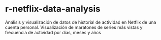 # r-netflix-data-analysis
Análisis y visualización de datos de historial de actividad en Netflix de una cuenta personal. Visualización de maratones de series más vistas y frecuencia de actividad por días, meses y años

